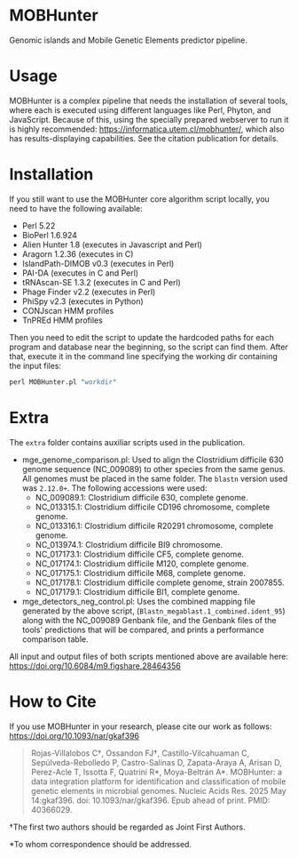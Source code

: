 # MOBHunter

Genomic islands and Mobile Genetic Elements predictor pipeline.

# Usage

MOBHunter is a complex pipeline that needs the installation of several tools,
where each is executed using different languages like Perl, Phyton, and
JavaScript. Because of this, using the specially prepared webserver to run it is
highly recommended: https://informatica.utem.cl/mobhunter/, which also has
results-displaying capabilities. See the citation publication for details.

# Installation

If you still want to use the MOBHunter core algorithm script locally, you need
to have the following available:

- Perl 5.22
- BioPerl 1.6.924
- Alien Hunter 1.8 (executes in Javascript and Perl)
- Aragorn 1.2.36 (executes in C)
- IslandPath-DIMOB v0.3 (executes in Perl)
- PAI-DA (executes in C and Perl)
- tRNAscan-SE 1.3.2 (executes in C and Perl)
- Phage Finder v2.2 (executes in Perl)
- PhiSpy v2.3 (executes in Python)
- CONJscan HMM profiles
- TnPREd HMM profiles

Then you need to edit the script to update the hardcoded paths for each program
and database near the beginning, so the script can find them. After that,
execute it in the command line specifying the working dir containing the input
files:

```pl
perl MOBHunter.pl "workdir"
```

# Extra

The `extra` folder contains auxiliar scripts used in the publication.

- mge_genome_comparison.pl: Used to align the Clostridium difficile 630 genome
  sequence (NC_009089) to other species from the same genus. All genomes must be
  placed in the same folder. The `blastn` version used was `2.12.0+`. The
  following accessions were used:
  - NC_009089.1: Clostridium difficile 630, complete genome.
  - NC_013315.1: Clostridium difficile CD196 chromosome, complete genome.
  - NC_013316.1: Clostridium difficile R20291 chromosome, complete genome.
  - NC_013974.1: Clostridium difficile BI9 chromosome.
  - NC_017173.1: Clostridium difficile CF5, complete genome.
  - NC_017174.1: Clostridium difficile M120, complete genome.
  - NC_017175.1: Clostridium difficile M68, complete genome.
  - NC_017178.1: Clostridium difficile complete genome, strain 2007855.
  - NC_017179.1: Clostridium difficile BI1, complete genome.
- mge_detectors_neg_control.pl: Uses the combined mapping file generated by the
  above script, (`Blastn_megablast.1_combined.ident_95`) along with the
  NC_009089 Genbank file, and the Genbank files of the tools' predictions that
  will be compared, and prints a performance comparison table.

All input and output files of both scripts mentioned above are available here:
https://doi.org/10.6084/m9.figshare.28464356

# How to Cite

If you use MOBHunter in your research, please cite our work as follows:
https://doi.org/10.1093/nar/gkaf396
> Rojas-Villalobos C†, Ossandon FJ†, Castillo-Vilcahuaman C, Sepúlveda-Rebolledo P, Castro-Salinas D, Zapata-Araya A, Arisan D, Perez-Acle T, Issotta F, Quatrini R*, Moya-Beltrán A*. MOBHunter: a data integration platform for identification and classification of mobile genetic elements in microbial genomes. Nucleic Acids Res. 2025 May 14:gkaf396. doi: 10.1093/nar/gkaf396. Epub ahead of print. PMID: 40366029.

†The first two authors should be regarded as Joint First Authors.

*To whom correspondence should be addressed.
